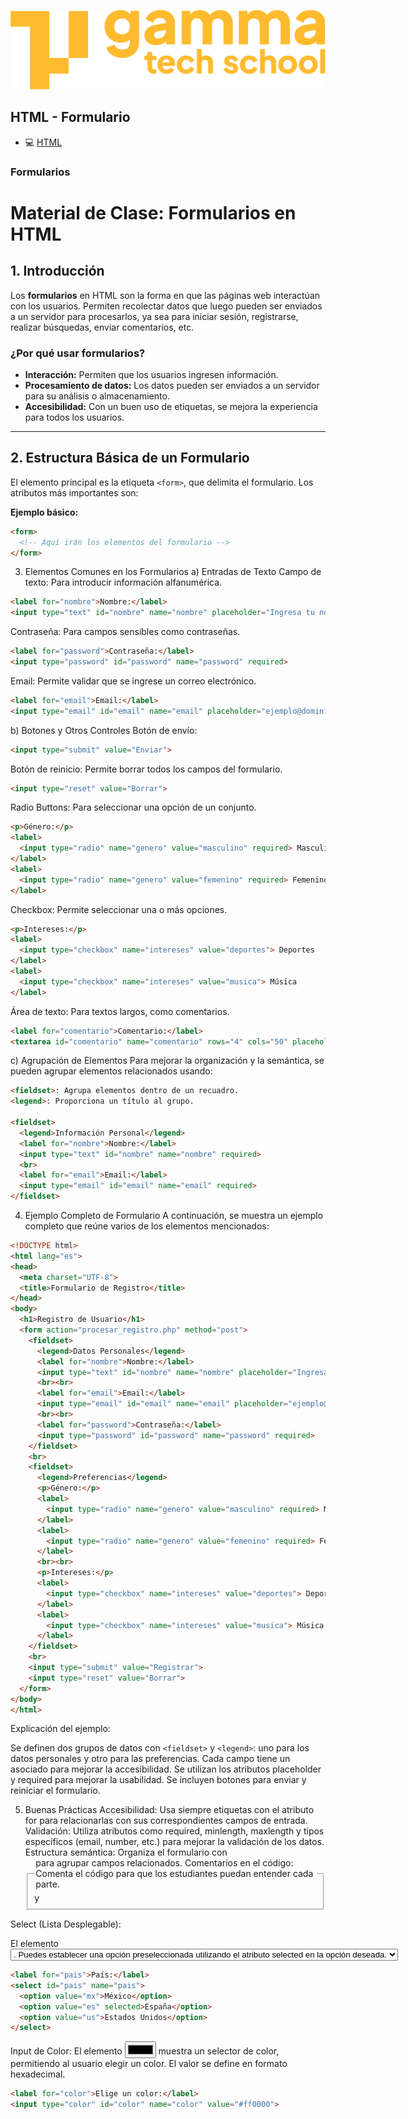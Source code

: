 ![logotipo de GammaTech School](../../assets/Logo_Yellow.png)


## HTML - Formulario

- 💻 [HTML](../README.md)

### Formularios
# Material de Clase: Formularios en HTML

## 1. Introducción

Los **formularios** en HTML son la forma en que las páginas web interactúan con los usuarios. Permiten recolectar datos que luego pueden ser enviados a un servidor para procesarlos, ya sea para iniciar sesión, registrarse, realizar búsquedas, enviar comentarios, etc.

### ¿Por qué usar formularios?
- **Interacción:** Permiten que los usuarios ingresen información.
- **Procesamiento de datos:** Los datos pueden ser enviados a un servidor para su análisis o almacenamiento.
- **Accesibilidad:** Con un buen uso de etiquetas, se mejora la experiencia para todos los usuarios.

---

## 2. Estructura Básica de un Formulario

El elemento principal es la etiqueta `<form>`, que delimita el formulario. Los atributos más importantes son:


**Ejemplo básico:**

```html
<form>
  <!-- Aquí irán los elementos del formulario -->
</form>
```


3. Elementos Comunes en los Formularios
a) Entradas de Texto
Campo de texto: Para introducir información alfanumérica.

```html
<label for="nombre">Nombre:</label>
<input type="text" id="nombre" name="nombre" placeholder="Ingresa tu nombre" required>
```

Contraseña: Para campos sensibles como contraseñas.

```html
<label for="password">Contraseña:</label>
<input type="password" id="password" name="password" required>
```

Email: Permite validar que se ingrese un correo electrónico.

```html
<label for="email">Email:</label>
<input type="email" id="email" name="email" placeholder="ejemplo@dominio.com" required>
```

b) Botones y Otros Controles
Botón de envío:

```html
<input type="submit" value="Enviar">
```

Botón de reinicio: Permite borrar todos los campos del formulario.
```html
<input type="reset" value="Borrar">
```

Radio Buttons: Para seleccionar una opción de un conjunto.

```html
<p>Género:</p>
<label>
  <input type="radio" name="genero" value="masculino" required> Masculino
</label>
<label>
  <input type="radio" name="genero" value="femenino" required> Femenino
</label>
```

Checkbox: Permite seleccionar una o más opciones.
```html
<p>Intereses:</p>
<label>
  <input type="checkbox" name="intereses" value="deportes"> Deportes
</label>
<label>
  <input type="checkbox" name="intereses" value="musica"> Música
</label>
```

Área de texto: Para textos largos, como comentarios.

```html
<label for="comentario">Comentario:</label>
<textarea id="comentario" name="comentario" rows="4" cols="50" placeholder="Escribe tu comentario aquí..."></textarea>
```

c) Agrupación de Elementos
Para mejorar la organización y la semántica, se pueden agrupar elementos relacionados usando:

```html
<fieldset>: Agrupa elementos dentro de un recuadro.
<legend>: Proporciona un título al grupo.

<fieldset>
  <legend>Información Personal</legend>
  <label for="nombre">Nombre:</label>
  <input type="text" id="nombre" name="nombre" required>
  <br>
  <label for="email">Email:</label>
  <input type="email" id="email" name="email" required>
</fieldset>
```


4. Ejemplo Completo de Formulario
A continuación, se muestra un ejemplo completo que reúne varios de los elementos mencionados:

```html
<!DOCTYPE html>
<html lang="es">
<head>
  <meta charset="UTF-8">
  <title>Formulario de Registro</title>
</head>
<body>
  <h1>Registro de Usuario</h1>
  <form action="procesar_registro.php" method="post">
    <fieldset>
      <legend>Datos Personales</legend>
      <label for="nombre">Nombre:</label>
      <input type="text" id="nombre" name="nombre" placeholder="Ingresa tu nombre" required>
      <br><br>
      <label for="email">Email:</label>
      <input type="email" id="email" name="email" placeholder="ejemplo@dominio.com" required>
      <br><br>
      <label for="password">Contraseña:</label>
      <input type="password" id="password" name="password" required>
    </fieldset>
    <br>
    <fieldset>
      <legend>Preferencias</legend>
      <p>Género:</p>
      <label>
        <input type="radio" name="genero" value="masculino" required> Masculino
      </label>
      <label>
        <input type="radio" name="genero" value="femenino" required> Femenino
      </label>
      <br><br>
      <p>Intereses:</p>
      <label>
        <input type="checkbox" name="intereses" value="deportes"> Deportes
      </label>
      <label>
        <input type="checkbox" name="intereses" value="musica"> Música
      </label>
    </fieldset>
    <br>
    <input type="submit" value="Registrar">
    <input type="reset" value="Borrar">
  </form>
</body>
</html>
```

Explicación del ejemplo:

Se definen dos grupos de datos con `<fieldset>` y `<legend>`: uno para los datos personales y otro para las preferencias.
Cada campo tiene un <label> asociado para mejorar la accesibilidad.
Se utilizan los atributos placeholder y required para mejorar la usabilidad.
Se incluyen botones para enviar y reiniciar el formulario.

5. Buenas Prácticas
Accesibilidad: Usa siempre etiquetas <label> con el atributo for para relacionarlas con sus correspondientes campos de entrada.
Validación: Utiliza atributos como required, minlength, maxlength y tipos específicos (email, number, etc.) para mejorar la validación de los datos.
Estructura semántica: Organiza el formulario con <fieldset> y <legend> para agrupar campos relacionados.
Comentarios en el código: Comenta el código para que los estudiantes puedan entender cada parte.



Select (Lista Desplegable):

El elemento <select> permite crear un menú desplegable con opciones. Se definen mediante elementos <option>. Puedes establecer una opción preseleccionada utilizando el atributo selected en la opción deseada.

```html
<label for="pais">País:</label>
<select id="pais" name="pais">
  <option value="mx">México</option>
  <option value="es" selected>España</option>
  <option value="us">Estados Unidos</option>
</select>
```


Input de Color:
El elemento <input type="color"> muestra un selector de color, permitiendo al usuario elegir un color. El valor se define en formato hexadecimal.

```html
<label for="color">Elige un color:</label>
<input type="color" id="color" name="color" value="#ff0000">
```



